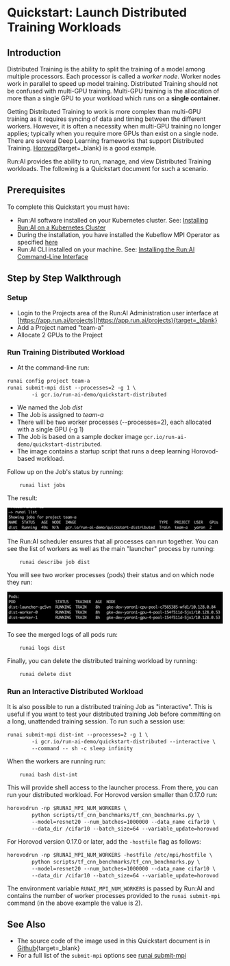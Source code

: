 # Quickstart: Launch Distributed Training Workloads

## Introduction

Distributed Training is the ability to split the training of a model among multiple processors. Each processor is called a _worker node_. Worker nodes work in parallel to speed up model training. Distributed Training should not be confused with multi-GPU training. Multi-GPU training is the allocation of more than a single GPU to your workload which runs on a __single container__.

Getting Distributed Training to work is more complex than multi-GPU training as it requires syncing of data and timing between the different workers. However, it is often a necessity when multi-GPU training no longer applies; typically when you require more GPUs than exist on a single node. There are several Deep Learning frameworks that support Distributed Training. [Horovod](https://eng.uber.com/horovod/){target=_blank} is a good example.

Run:AI provides the ability to run, manage, and view Distributed Training workloads. The following is a Quickstart document for such a scenario.

## Prerequisites

To complete this Quickstart you must have:

* Run:AI software installed on your Kubernetes cluster. See: [Installing Run:AI on a Kubernetes Cluster](../../admin/runai-setup/installation-types.md)
* During the installation, you have installed the Kubeflow MPI Operator as specified [here](../../../admin/runai-setup/cluster-setup/cluster-prerequisites/#distributed-training-via-kubeflow-mpi)
* Run:AI CLI installed on your machine. See: [Installing the Run:AI Command-Line Interface](../../admin/researcher-setup/cli-install.md)

## Step by Step Walkthrough

### Setup

*   Login to the Projects area of the Run:AI Administration user interface at [https://app.run.ai/projects](https://app.run.ai/projects){target=_blank}
*   Add a Project named "team-a"
*   Allocate 2 GPUs to the Project

### Run Training Distributed Workload

*   At the command-line run:

``` shell
runai config project team-a
runai submit-mpi dist --processes=2 -g 1 \
        -i gcr.io/run-ai-demo/quickstart-distributed
```

*   We named the Job _dist_
*   The Job is assigned to _team-a_
*   There will be two worker processes (--processes=2), each allocated with a single GPU (-g 1)
*   The Job is based on a sample docker image ``gcr.io/run-ai-demo/quickstart-distributed``.
*   The image contains a startup script that runs a deep learning Horovod-based workload.


Follow up on the Job's status by running:

        runai list jobs

The result:

![mceclip11.png](img/mceclip11.png)

The Run:AI scheduler ensures that all processes can run together. You can see the list of workers as well as the main "launcher" process by running:

        runai describe job dist

You will see two worker processes (pods) their status and on which node they run:

![mceclip12.png](img/mceclip12.png)

To see the merged logs of all pods run:

        runai logs dist

Finally, you can delete the distributed training workload by running:

        runai delete dist

### Run an Interactive Distributed Workload

It is also possible to run a distributed training Job as "interactive". This is useful if you want to test your distributed training Job before committing on a long, unattended training session. To run such a session use:

``` shell
runai submit-mpi dist-int --processes=2 -g 1 \
        -i gcr.io/run-ai-demo/quickstart-distributed --interactive \
        --command -- sh -c sleep infinity 
```

When the workers are running run:

        runai bash dist-int

This will provide shell access to the launcher process. From there, you can run your distributed workload. For Horovod version smaller than 0.17.0 run:

``` shell
horovodrun -np $RUNAI_MPI_NUM_WORKERS \
        python scripts/tf_cnn_benchmarks/tf_cnn_benchmarks.py \
        --model=resnet20 --num_batches=1000000 --data_name cifar10 \
        --data_dir /cifar10 --batch_size=64 --variable_update=horovod
```

For Horovod version 0.17.0 or later, add the `-hostfile` flag as follows:

``` shell
horovodrun -np $RUNAI_MPI_NUM_WORKERS -hostfile /etc/mpi/hostfile \
        python scripts/tf_cnn_benchmarks/tf_cnn_benchmarks.py \
        --model=resnet20 --num_batches=1000000 --data_name cifar10 \
        --data_dir /cifar10 --batch_size=64 --variable_update=horovod 
```


The environment variable ``RUNAI_MPI_NUM_WORKERS`` is passed by Run:AI and contains the number of worker processes provided to the ``runai submit-mpi`` command (in the above example the value is 2).


## See Also

*   The source code of the image used in this Quickstart document is in [Github](https://github.com/run-ai/docs/tree/master/quickstart/distributed){target=_blank}
*   For a full list of the ``submit-mpi`` options see [runai submit-mpi](../cli-reference/runai-submit-mpi.md)

